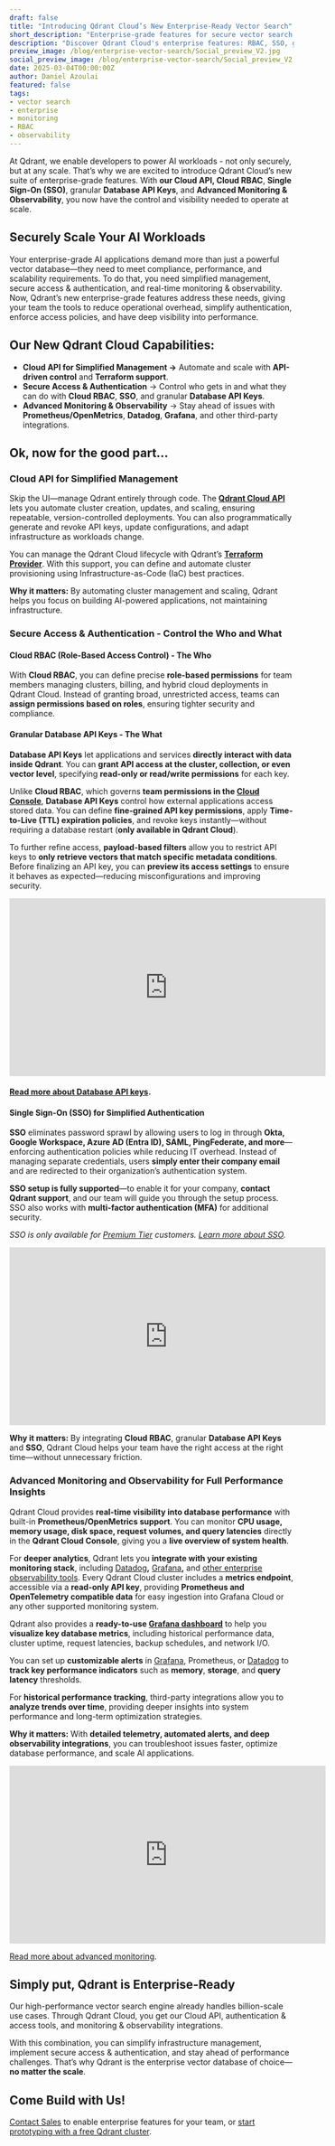 ```yaml
---
draft: false
title: "Introducing Qdrant Cloud’s New Enterprise-Ready Vector Search"
short_description: "Enterprise-grade features for secure vector search at scale."
description: "Discover Qdrant Cloud's enterprise features: RBAC, SSO, granular API keys, advanced monitoring/observability."
preview_image: /blog/enterprise-vector-search/Social_preview_V2.jpg
social_preview_image: /blog/enterprise-vector-search/Social_preview_V2.jpg
date: 2025-03-04T00:00:00Z
author: Daniel Azoulai
featured: false
tags:
- vector search
- enterprise
- monitoring
- RBAC
- observability
---
```


At Qdrant, we enable developers to power AI workloads - not only securely, but at any scale. That’s why we are excited to introduce Qdrant Cloud’s new suite of enterprise-grade features. With **our Cloud API, Cloud RBAC**, **Single Sign-On (SSO)**, granular **Database API Keys**, and **Advanced Monitoring & Observability**, you now have the control and visibility needed to operate at scale.

## Securely Scale Your AI Workloads

Your enterprise-grade AI applications demand more than just a powerful vector database—they need to meet compliance, performance, and scalability requirements. To do that, you need simplified management, secure access & authentication, and real-time monitoring & observability. Now, Qdrant’s new enterprise-grade features address these needs, giving your team the tools to reduce operational overhead, simplify authentication, enforce access policies, and have deep visibility into performance.

## Our New Qdrant Cloud Capabilities:

* **Cloud API for Simplified Management →** Automate and scale with **API-driven control** and **Terraform support**. 
* **Secure Access & Authentication** → Control who gets in and what they can do with **Cloud RBAC**, **SSO**, and granular **Database API Keys**. 
* **Advanced Monitoring & Observability** → Stay ahead of issues with **Prometheus/OpenMetrics**, **Datadog**, **Grafana**, and other third-party integrations.

## Ok, now for the good part…

### Cloud API for Simplified Management

Skip the UI—manage Qdrant entirely through code. The [**Qdrant Cloud API**](https://qdrant.tech/documentation/qdrant-cloud-api/?) lets you automate cluster creation, updates, and scaling, ensuring repeatable, version-controlled deployments. You can also programmatically generate and revoke API keys, update configurations, and adapt infrastructure as workloads change.

You can manage the Qdrant Cloud lifecycle with Qdrant’s [**Terraform Provider**](https://qdrant.tech/documentation/cloud-tools/terraform/). With this support, you can define and automate cluster provisioning using Infrastructure-as-Code (IaC) best practices.

**Why it matters:** By automating cluster management and scaling, Qdrant helps you focus on building AI-powered applications, not maintaining infrastructure.

### Secure Access & Authentication \- Control the Who and What

#### Cloud RBAC (Role-Based Access Control) \- The Who

With **Cloud RBAC**, you can define precise **role-based permissions** for team members managing clusters, billing, and hybrid cloud deployments in Qdrant Cloud. Instead of granting broad, unrestricted access, teams can **assign permissions based on roles**, ensuring tighter security and compliance.

#### Granular Database API Keys \- The What

**Database API Keys** let applications and services **directly interact with data inside Qdrant**. You can **grant API access at the cluster, collection, or even vector level**, specifying **read-only or read/write permissions** for each key.

Unlike **Cloud RBAC**, which governs **team permissions in the [Cloud Console](https://cloud.qdrant.io/login)**, **Database API Keys** control how external applications access stored data. You can define **fine-grained API key permissions**, apply **Time-to-Live (TTL) expiration policies**, and revoke keys instantly—without requiring a database restart (**only available in Qdrant Cloud**).

To further refine access, **payload-based filters** allow you to restrict API keys to **only retrieve vectors that match specific metadata conditions**. Before finalizing an API key, you can **preview its access settings** to ensure it behaves as expected—reducing misconfigurations and improving security.

<iframe width="560" height="315" src="https://www.youtube.com/embed/3c-8tcBIVdQ?si=OoyobgPTU-DHIhee" title="YouTube video player" frameborder="0" allow="accelerometer; autoplay; clipboard-write; encrypted-media; gyroscope; picture-in-picture; web-share" referrerpolicy="strict-origin-when-cross-origin" allowfullscreen></iframe>

#### [Read more about Database API keys](https://qdrant.tech/documentation/cloud/authentication/).

#### Single Sign-On (SSO) for Simplified Authentication

**SSO** eliminates password sprawl by allowing users to log in through **Okta, Google Workspace, Azure AD (Entra ID), SAML, PingFederate, and more**—enforcing authentication policies while reducing IT overhead. Instead of managing separate credentials, users **simply enter their company email** and are redirected to their organization’s authentication system.

**SSO setup is fully supported**—to enable it for your company, **contact Qdrant support**, and our team will guide you through the setup process. SSO also works with **multi-factor authentication (MFA)** for additional security.

*SSO is only available for [Premium Tier](https://qdrant.tech/documentation/cloud/premium/) customers. [Learn more about SSO](https://qdrant.tech/documentation/cloud/qdrant-cloud-setup/#enterprise-single-sign-on-sso).*

<iframe width="560" height="315" src="https://www.youtube.com/embed/EtUcA-MCZJM?si=-u31oU5R0FkVrspN" title="YouTube video player" frameborder="0" allow="accelerometer; autoplay; clipboard-write; encrypted-media; gyroscope; picture-in-picture; web-share" referrerpolicy="strict-origin-when-cross-origin" allowfullscreen></iframe>

**Why it matters:** By integrating **Cloud RBAC**, granular **Database API Keys** and **SSO**, Qdrant Cloud helps your team have the right access at the right time—without unnecessary friction.

### Advanced Monitoring and Observability for Full Performance Insights

Qdrant Cloud provides **real-time visibility into database performance** with built-in **Prometheus/OpenMetrics support**. You can monitor **CPU usage, memory usage, disk space, request volumes, and query latencies** directly in the **Qdrant Cloud Console**, giving you a **live overview of system health**.

For **deeper analytics**, Qdrant lets you **integrate with your existing monitoring stack**, including [Datadog](https://qdrant.tech/documentation/observability/datadog/)**,** [Grafana](https://qdrant.tech/documentation/cloud/cluster-monitoring/#grafana-dashboard)**,** and [other enterprise observability tools](https://qdrant.tech/documentation/observability/). Every Qdrant Cloud cluster includes a **metrics endpoint**, accessible via a **read-only API key**, providing **Prometheus and OpenTelemetry compatible data** for easy ingestion into Grafana Cloud or any other supported monitoring system.

Qdrant also provides a **ready-to-use [Grafana dashboard](https://github.com/qdrant/qdrant-cloud-grafana-dashboard)** to help you **visualize key database metrics**, including historical performance data, cluster uptime, request latencies, backup schedules, and network I/O.

You can set up **customizable alerts** in [Grafana](https://qdrant.tech/documentation/cloud/cluster-monitoring/#grafana-dashboard), Prometheus, or [Datadog](https://qdrant.tech/documentation/observability/datadog/) to **track key performance indicators** such as **memory**, **storage**, and **query** **latency** thresholds.

For **historical performance tracking**, third-party integrations allow you to **analyze trends over time**, providing deeper insights into system performance and long-term optimization strategies.

**Why it matters:** With **detailed telemetry, automated alerts, and deep observability integrations**, you can troubleshoot issues faster, optimize database performance, and scale AI applications.

<iframe width="560" height="315" src="https://www.youtube.com/embed/pKPP-tL5_6w?si=ASKiG1P61m2YYk9J" title="YouTube video player" frameborder="0" allow="accelerometer; autoplay; clipboard-write; encrypted-media; gyroscope; picture-in-picture; web-share" referrerpolicy="strict-origin-when-cross-origin" allowfullscreen></iframe>

[Read more about advanced monitoring](https://qdrant.tech/documentation/cloud/cluster-monitoring/).

## Simply put, Qdrant is Enterprise-Ready

Our high-performance vector search engine already handles billion-scale use cases. Through Qdrant Cloud, you get our Cloud API, authentication & access tools, and monitoring & observability integrations.

With this combination, you can simplify infrastructure management, implement secure access & authentication, and stay ahead of performance challenges. That’s why Qdrant is the enterprise vector database of choice—**no matter the scale**.

## Come Build with Us\!

[Contact Sales](https://qdrant.tech/contact-us/) to enable enterprise features for your team, or [start prototyping with a free Qdrant cluster](https://login.cloud.qdrant.io/u/signup/identifier?state=hKFo2SAxeFNkY0JxeTMwUmpsRk15SFRUR2dFbmFYcjJUdnpHc6Fur3VuaXZlcnNhbC1sb2dpbqN0aWTZIFpOOTQ4S21uUEVlM3o1WUx1QnMzSUlrMmlIR1NtV1JCo2NpZNkgckkxd2NPUEhPTWRlSHVUeDR4MWtGMEtGZFE3d25lemc).
